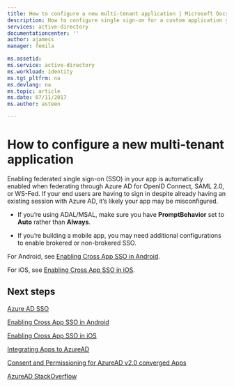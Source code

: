 ```yaml
---
title: How to configure a new multi-tenant application | Microsoft Docs
description: How to configure single sign-on for a custom application you are developing and registering with Azure AD.
services: active-directory
documentationcenter: ''
author: ajamess
manager: femila

ms.assetid: 
ms.service: active-directory
ms.workload: identity
ms.tgt_pltfrm: na
ms.devlang: na
ms.topic: article
ms.date: 07/11/2017
ms.author: asteen

---
```


# How to configure a new multi-tenant application

Enabling federated single sign-on (SSO) in your app is automatically enabled when federating through Azure AD for OpenID Connect, SAML 2.0, or WS-Fed. If your end users are having to sign in despite already having an existing session with Azure AD, it’s likely your app may be misconfigured.

* If you’re using ADAL/MSAL, make sure you have **PromptBehavior** set to **Auto** rather than **Always**.

* If you’re building a mobile app, you may need additional configurations to enable brokered or non-brokered SSO.

For Android, see [Enabling Cross App SSO in Android](https://docs.microsoft.com/azure/active-directory/develop/active-directory-sso-android).<br>

For iOS, see [Enabling Cross App SSO in iOS](https://docs.microsoft.com/azure/active-directory/develop/active-directory-sso-ios).

## Next steps

[Azure AD SSO](https://docs.microsoft.com/azure/active-directory/active-directory-appssoaccess-whatis)<br>

[Enabling Cross App SSO in Android](https://docs.microsoft.com/azure/active-directory/develop/active-directory-sso-android)<br>

[Enabling Cross App SSO in iOS](https://docs.microsoft.com/azure/active-directory/develop/active-directory-sso-ios)<br>

[Integrating Apps to AzureAD](https://docs.microsoft.com/azure/active-directory/develop/active-directory-integrating-applications)<br>

[Consent and Permissioning for AzureAD v2.0 converged Apps](https://docs.microsoft.com/azure/active-directory/develop/active-directory-v2-scopes)<br>

[AzureAD StackOverflow](http://stackoverflow.com/questions/tagged/azure-active-directory)
